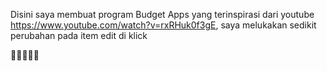 Disini saya membuat program Budget Apps yang terinspirasi dari youtube https://www.youtube.com/watch?v=rxRHuk0f3gE, saya melukakan sedikit perubahan pada item edit di klick





👋👋👋👋👋
